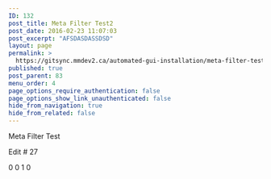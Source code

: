 ```yaml
---
ID: 132
post_title: Meta Filter Test2
post_date: 2016-02-23 11:07:03
post_excerpt: "AFSDASDASSDSD"
layout: page
permalink: >
  https://gitsync.mmdev2.ca/automated-gui-installation/meta-filter-test/
published: true
post_parent: 83
menu_order: 4
page_options_require_authentication: false
page_options_show_link_unauthenticated: false
hide_from_navigation: true
hide_from_related: false
---
```

Meta Filter Test

Edit # 27

0 0 1 0
